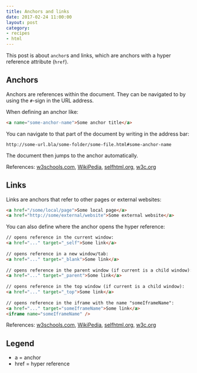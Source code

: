 ```yaml
---
title: Anchors and links
date: 2017-02-24 11:00:00
layout: post
category:
- recipes
- html
---
```


This post is about `anchor`s and links, which are anchors with a hyper
reference attribute (`href`).
<!-- more -->

## Anchors

Anchors are references within the document. They can be navigated to
by using the `#`-sign in the URL address.
 
When defining an anchor like:
``` html
<a name="some-anchor-name">Some anchor title</a>
```

You can navigate to that part of the document by writing in the address bar:
```
http://some-url.bla/some-folder/some-file.html#some-anchor-name
```

The document then jumps to the anchor automatically.

References:
[w3schools.com](http://www.w3schools.com/tags/tag_a.asp),
[WikiPedia](https://en.wikipedia.org/wiki/HTML_element#a_tag),
[selfhtml.org](https://wiki.selfhtml.org/wiki/HTML/Textauszeichnung/a),
[w3c.org](https://www.w3.org/TR/html5/links.html)

## Links

Links are anchors that refer to other pages or external websites:
``` html
<a href="/some/local/page">Some local page</a>
<a href="http://some/external/website">Some external website</a>
```

You can also define where the anchor opens the hyper reference:
``` html
// opens reference in the current window:
<a href="..." target="_self">Some link</a>
 
// opens reference in a new window/tab:
<a href="..." target="_blank">Some link</a>
 
// opens reference in the parent window (if current is a child window):
<a href="..." target="_parent">Some link</a>
 
// opens reference in the top window (if current is a child window):
<a href="..." target="_top">Some link</a>
 
// opens reference in the iframe with the name "someIframeName":
<a href="..." target="someIframeName">Some link</a>
<iframe name="someIframeName" />
```

References:
[w3schools.com](http://www.w3schools.com/tags/tag_a.asp),
[WikiPedia](https://en.wikipedia.org/wiki/HTML_element#a_tag),
[selfhtml.org](https://wiki.selfhtml.org/wiki/HTML/Textauszeichnung/a),
[w3c.org](https://www.w3.org/TR/html5/links.html)

## Legend

* a = anchor
* href = hyper reference
